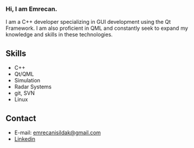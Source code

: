 ### Hi, I am Emrecan. 


I am a C++ developer specializing in GUI development using the Qt Framework. I am also proficient in QML and constantly seek to expand my knowledge and skills in these technologies.

## Skills
- C++ 
- Qt/QML
- Simulation
- Radar Systems
- git, SVN
- Linux

## Contact
- E-mail: emrecanisildak@gmail.com
- [Linkedin](https://www.linkedin.com/in/emrecanisildak/)


